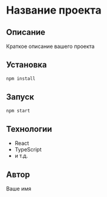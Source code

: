 # Название проекта

## Описание
Краткое описание вашего проекта

## Установка
```bash
npm install
```

## Запуск
```bash
npm start
```

## Технологии
- React
- TypeScript
- и т.д.

## Автор
Ваше имя 